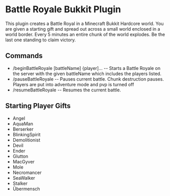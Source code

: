 # Battle Royale Bukkit Plugin

This plugin creates a Battle Royal in a Minecraft Bukkit Hardcore world. You are given a starting gift and spread out across a small world enclosed
in a world border. Every 5 minutes an entire chunk of the world explodes. Be the last one standing to claim victory.

## Commands
- /beginBattleRoyale \[battleName] \{player]...
-- Starts a Battle Royale on the server with the given battleName which includes the players listed.
- /pauseBattleRoyale
-- Pauses current battle. Chunk destruction pauses. Players are put into adventure mode and pvp is turned off
- /resumeBattleRoyale
-- Resumes the current battle.

## Starting Player Gifts
- Angel
- AquaMan
- Berserker
- BlinkingSpirit
- Demolitionist
- Devil
- Ender
- Glutton
- MacGyver
- Mole
- Necromancer
- SeaWalker
- Stalker
- Übermensch
